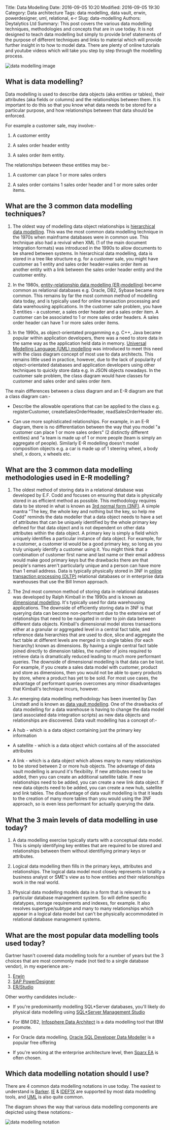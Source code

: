 Title: Data Modelling
Date: 2016-09-05 10:20
Modified: 2016-09-05 19:30
Category: Data architecture
Tags: data modelling, data vault, erwin, powerdesigner, uml, relational, e-r
Slug: data-modelling
Authors: Deytalytics Ltd
Summary: This post covers the various data modelling techniques, methodologies and concepts that are in use today. It is not designed to teach data modelling but simply to provide brief statements of the purpose of different techniques and links to material which will provide further insight in to how to model data. There are plenty of online tutorials and youtube videos which will take you step by step through the modelling process.

![data modelling image](https://deytalytics.github.io/deyblog/images/data-modelling.jpg)
## What is data modelling?
Data modelling is used to describe data objects (aka entities or tables), their attributes (aka fields or columns) and the relationships between them. It is important to do this so that you know what data needs to be stored for a particular purpose, and how relationships between that data should be enforced.

For example a customer sale, may involve:-

1. A customer entity

2. A sales order header entity

3. A sales order item entity.

The relationships between these entities may be:-

1. A customer can place 1 or more sales orders

2. A sales order contains 1 sales order header and 1 or more sales order items.

## What are the 3 common data modelling techniques?
1. The oldest way of modelling data object relationships is [hierarchical data modelling](https://en.wikipedia.org/wiki/Hierarchical_database_model). 
This was the most common data modelling technique in the 1970s when mainframe databases 
were in common use. This technique also had a revival when XML (1 of the main document integration formats) was introduced in the 1990s to allow documents to be shared between systems. In hierarchical data modelling, data is stored in a tree like structure e.g. for a customer sale, you might have customer as 1 entity and sales order header->sales order item as another entity with a link between the sales order header entity and the customer entity. 

2. In the 1980s, [entity-relationship data modelling (ER-modelling)](https://en.wikipedia.org/wiki/Entity%E2%80%93relationship_model) became common as relational databases e.g. Oracle, DB2, Sybase became more common. This remains by far the most common method of modelling data today, and is typically used for online transaction processing and data warehousing applications. In the customer sale problem, you have 3 entities - a customer, a sales order header and a sales order item. A customer can be associated to 1 or more sales order headers. A sales order header can have 1 or more sales order items.

3. In the 1990s, as object-orientated progamming e.g. C++, Java became popular within 
application developers, there was a need to store data in the same way as the application 
held data in memory. [Universal Modelling Language (UML) modelling](https://en.wikipedia.org/wiki/Unified_Modeling_Language) was introduced to meet this need with the class diagram concept of most use to data architects. This remains little used in practice, however, due to the lack of popularity of object-orientated databases and application developers using other techniques to quickly store data e.g. in JSON objects nowadays. In the customer sale problem, the class diagram would have classes for customer and sales order and sales order item.

The main differences between a class diagram and an E-R diagram are that a class diagram can:-

* Describe the allowable operations that can be applied to the class e.g. registerCustomer, createSalesOrderHeader, readSalesOrderHeader etc.
 
* Can use more sophisticated relationships. For example, in an E-R diagram, there is no differentiation between the way that you model "a customer can place 1 or more sales orders" (2 distinctly different entities) and "a team is made up of 1 or more people (team is simply an aggregate of people). Similarly E-R modelling doesn't  model composition objects e.g. a car is made up of 1 steering wheel, a body shell, x doors, x wheels etc. 
 

## What are the 3 common data modelling methodologies used in E-R modelling?
1. The oldest method of storing data in a relational database was developed by E.F. Codd 
and focuses on ensuring that data is physically stored in as efficient method as possible. 
This methodology requires data to be stored in what is known as [3rd normal form (3NF)](https://en.wikipedia.org/wiki/Third_normal_form). 
A simple mantra "The key, the whole key and nothing but the key, so help me Codd" reminds 
the data modeller that a data object needs to have a set of attributes that can be uniquely 
identified by the whole primary key defined for that data object and is not dependent on 
other data attributes within the data object. A primary key is simply a field which 
uniquely identifies a particular instance of data object. For example, for a customer, 
a customer id would be a good primary key, so long as you truly uniquely identify a 
customer using it. You might think that a combination of customer first name and last name 
or their email address would make good primary keys but the drawbacks there are that 
people's names aren't particularly unique and a person can have more than 1 email address. 
Data is typically physically stored in 3NF in 
[online transaction processing (OLTP)](https://en.wikipedia.org/wiki/Online_transaction_processing) relational databases or in enterprise data warehouses that use the Bill Inmon approach.

2. The 2nd most common method of storing data in relational databases was developed by 
Ralph Kimball in the 1990s and is known as [dimensional modelling](https://en.wikipedia.org/wiki/Dimensional_modeling). It's typically used for 
data warehousing applications. The downside of efficiently storing data in 3NF is that 
querying data can become non-performant due to the extensive set of relationships that 
need to be navigated in order to join data between different data objects. 
Kimball's dimensional model stores transactions either at a granular or aggregated level 
in a central fact table, and reference data hierarchies that are used to dice, slice and 
aggregate the fact table at different levels are merged in to single tables (for each 
hierarchy) known as dimensions. By having a single central fact table joined directly to 
dimension tables, the number of joins required to retrieve data is dramatically reduced 
leading to much more performant queries. The downside of dimensional modelling is that 
data can be lost. For example, if you create a sales data model with customer, product 
and store as dimensions, then you would not be able to query products by store, 
where a product has yet to be sold. For most use cases, the advantage of performant 
queries overcomes any minor disadvantages that Kimball's technique incurs, however. 

3. An emerging data modelling methodology has been invented by Dan Linstadt and is known as [data vault modelling](https://en.wikipedia.org/wiki/Data_vault_modeling). 
One of the drawbacks of data modelling for a data warehouse is having to change the data model (and associated data integration scripts) as new data objects and relationships are discovered. Data vault modelling has a concept of:-

* A hub - which is a data object containing just the primary key information

* A satellite - which is a data object which contains all of the associated attributes

* A link - which is a data object which allows many to many relationships to be stored between 2 or more hub objects.
The advantage of data vault modelling is around it's flexibility. If new attributes need to be added, then you can create an additional satellite table. If new relationships need to be added, you can create a new link data object. If new data objects need to be added, you can create a new hub, satellite and link tables. The disadvantage of data vault modelling is that it leads to the creation of many more tables than you would using the 3NF approach, so is even less performant for actually querying the data. 

## What the 3 main levels of data modelling in use today?
1. A data modelling exercise typically starts with a conceptual data model. This is simply identifying key entities that are required to be stored and relationships between them without identifiying primary keys or attributes. 

2. Logical data modelling then fills in the primary keys, attributes and relationships. The logical data model most closely represents in totality a business analyst or SME's view as to how entities and their relationships work in the real world. 

3. Physical data modelling models data in a form that is relevant to a particular database management system. So will define specific datatypes, storage requirements and indexes, for example. It also resolves supertype/subtype and many to many relationships which appear in a logical data model but can't be physically accommodated in relational database management systems.

## What are the most popular data modelling tools used today?
Gartner hasn't covered data modelling tools for a number of years but the 3 choices that are most commonly made (not tied to a single database vendor), in my experience are:-

1. [Erwin](http://erwin.com/)
2. [SAP PowerDesigner](http://go.sap.com/uk/product/data-mgmt/powerdesigner-data-modeling-tools.html)
3. [ER/Studio](https://www.idera.com/er-studio-data-architect-software?utm_source=google&utm_medium=cpc&utm_campaign=emberstudio&utm_content=brand&gclid=cj0keqjwr7s-brd96_uw9jk8unabeiqaujbffams4poe6mowozdx0dvu9brjbmr69xi9odxyxyma-poaar2g8p8haq)

Other worthy candidates include:-

* If you're predominantly modelling SQL*Server databases, you'll likely do physical 
data modelling using [SQL*Server Management Studio](https://msdn.microsoft.com/en-us/library/ms188251.aspx) 

* For IBM DB2, [Infosphere Data Architect](http://www-03.ibm.com/software/products/en/ibminfodataarch) is a data modelling tool that IBM promote.

* For Oracle data modelling, [Oracle SQL Developer Data Modeller](http://www.oracle.com/technetwork/developer-tools/datamodeler/overview/index.html) is a popular free offering

* If you're working at the enterprise architecture level, then [Sparx EA](http://www.sparxsystems.com/products/ea/) is often chosen.

## Which data modelling notation should I use?
There are 4 common data modelling notations in use today. The easiest to understand is 
[Barker](https://en.wikipedia.org/wiki/Barker%27s_notation). 
[IE](https://www.eastcoastoracle.org/PDF_files/2011/Presentations/LurtonDatamodeling.pdf) 
& [IDEF1X](https://en.wikipedia.org/wiki/IDEF1X) are supported by most data modelling tools,
 and [UML](http://www.uml-diagrams.org/class-reference.html) is also quite common. 
 
 The diagram shows the way that various data modelling components are depicted using these notations:-

![data modelling notation](https://deytalytics.github.io/deyblog/images/data-modelling-notation.jpg)
